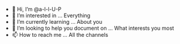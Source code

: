 - 👋 Hi, I’m @a-l-l-U-P
- 👀 I’m interested in ... Everything
- 🌱 I’m currently learning ... About you
- 💞️ I’m looking to help you document on ... What interests you most
- 📫 How to reach me ... All the channels

<!---
a-l-l-U-P/a-l-l-U-P is a ✨ special ✨ repository because its `README.md` (this file) appears on your GitHub profile.
You can click the Preview link to take a look at your changes.
--->
